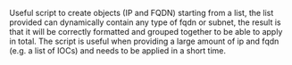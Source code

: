 Useful script to create objects (IP and FQDN) starting from a list, the list provided can dynamically contain any type of fqdn or subnet, the result is that it will be correctly formatted and grouped together to be able to apply in total. 
The script is useful when providing a large amount of ip and fqdn (e.g. a list of IOCs) and needs to be applied in a short time.
